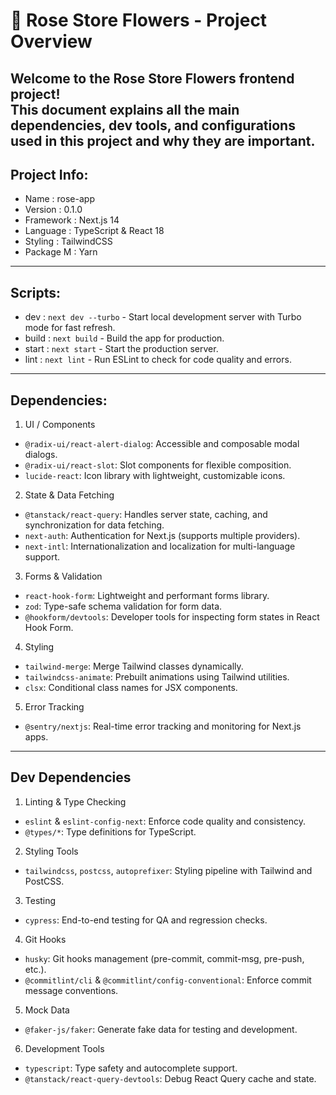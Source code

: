 # 🌹 Rose Store Flowers - Project Overview
Welcome to the **Rose Store Flowers** frontend project!  
This document explains all the main dependencies, dev tools, and configurations used in this project and why they are important.
---

## Project Info:
- Name      : rose-app  
- Version   : 0.1.0  
- Framework : Next.js 14  
- Language  : TypeScript & React 18  
- Styling   : TailwindCSS  
- Package M : Yarn  
---

## Scripts:
- dev       : `next dev --turbo` - Start local development server with Turbo mode for fast refresh. 
- build     : `next build` - Build the app for production. 
- start     : `next start` - Start the production server. 
- lint      : `next lint` - Run ESLint to check for code quality and errors. 
---

## Dependencies:
1. UI / Components
  - `@radix-ui/react-alert-dialog`: Accessible and composable modal dialogs.  
  - `@radix-ui/react-slot`: Slot components for flexible composition.  
  - `lucide-react`: Icon library with lightweight, customizable icons.  

2. State & Data Fetching
  - `@tanstack/react-query`: Handles server state, caching, and synchronization for data fetching.  
  - `next-auth`: Authentication for Next.js (supports multiple providers).  
  - `next-intl`: Internationalization and localization for multi-language support.  

3. Forms & Validation
  - `react-hook-form`: Lightweight and performant forms library.  
  - `zod`: Type-safe schema validation for form data.  
  - `@hookform/devtools`: Developer tools for inspecting form states in React Hook Form.  

4. Styling
  - `tailwind-merge`: Merge Tailwind classes dynamically.  
  - `tailwindcss-animate`: Prebuilt animations using Tailwind utilities.  
  - `clsx`: Conditional class names for JSX components.  

5. Error Tracking
  - `@sentry/nextjs`: Real-time error tracking and monitoring for Next.js apps.  
---

## Dev Dependencies
1. Linting & Type Checking
  - `eslint` & `eslint-config-next`: Enforce code quality and consistency.  
  - `@types/*`: Type definitions for TypeScript.  

2. Styling Tools
  - `tailwindcss`, `postcss`, `autoprefixer`: Styling pipeline with Tailwind and PostCSS.  

3. Testing
  - `cypress`: End-to-end testing for QA and regression checks.  

4. Git Hooks
  - `husky`: Git hooks management (pre-commit, commit-msg, pre-push, etc.).  
  - `@commitlint/cli` & `@commitlint/config-conventional`: Enforce commit message conventions.  

5. Mock Data
  - `@faker-js/faker`: Generate fake data for testing and development.  

6. Development Tools
  - `typescript`: Type safety and autocomplete support.  
  - `@tanstack/react-query-devtools`: Debug React Query cache and state.  


